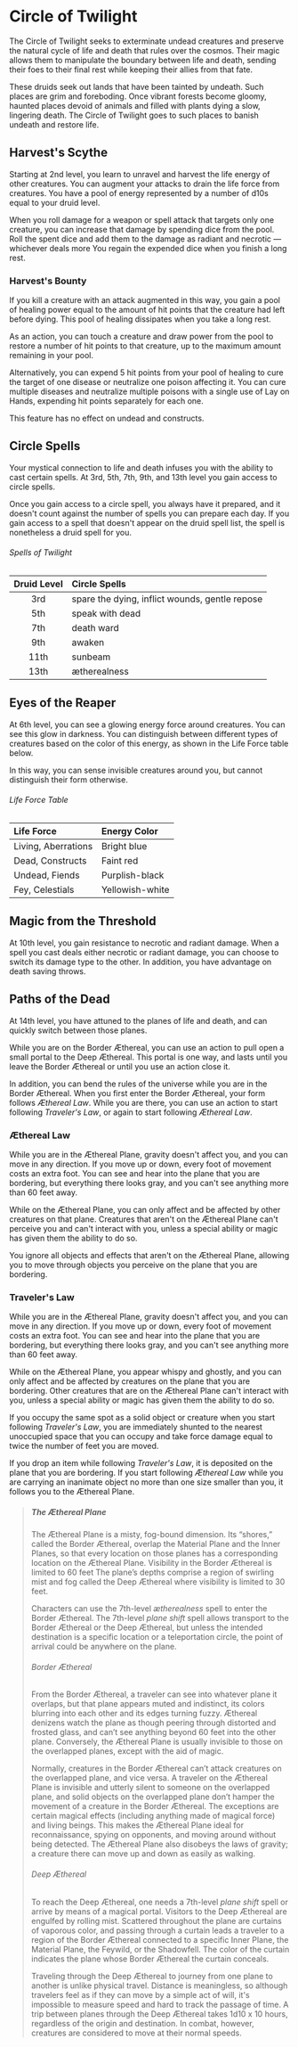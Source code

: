 # Circle of Twilight
The Circle of Twilight seeks to exterminate undead creatures and preserve the natural cycle of life and death that rules over the cosmos. Their magic allows them to manipulate the boundary between life and death, sending their foes to their final rest while keeping their allies from that fate.

These druids seek out lands that have been tainted by undeath. Such places are grim and foreboding. Once vibrant forests become gloomy, haunted places devoid of animals and filled with plants dying a slow, lingering death. The Circle of Twilight goes to such places to banish undeath and restore life.

## Harvest's Scythe
Starting at 2nd level, you learn to unravel and harvest the life energy of other creatures. You can augment your attacks to drain the life force from creatures. You have a pool of energy represented by a number of d10s equal to your druid level.

When you roll damage for a weapon or spell attack that targets only one creature, you can increase that damage by spending dice from the pool. Roll the spent dice and add them to the damage as radiant and necrotic — whichever deals more
You regain the expended dice when you finish a long rest.

### Harvest's Bounty
If you kill a creature with an attack augmented in this way, you gain a pool of healing power equal to the amount of hit points that the creature had left before dying. This pool of healing dissipates when you take a long rest.

As an action, you can touch a creature and draw power from the pool to restore a number of hit points to that creature, up to the maximum amount remaining in your pool.

Alternatively, you can expend 5 hit points from your pool of healing to cure the target of one disease or neutralize one poison affecting it. You can cure multiple diseases and neutralize multiple poisons with a single use of Lay on Hands, expending hit points separately for each one.

This feature has no effect on undead and constructs.

## Circle Spells
Your mystical connection to life and death infuses you with the ability to cast certain spells. At 3rd, 5th, 7th, 9th, and 13th level you gain access to circle spells.

Once you gain access to a circle spell, you always have it prepared, and it doesn't count against the number of spells you can prepare each day. If you gain access to a spell that doesn't appear on the druid spell list, the spell is nonetheless a druid spell for you.

###### Spells of Twilight
| Druid Level | Circle Spells                                  |
|:-----------:|:-----------------------------------------------|
| 3rd         | spare the dying, inflict wounds, gentle repose |
| 5th         | speak with dead                                |
| 7th         | death ward                                     |
| 9th         | awaken                                         |
| 11th        | sunbeam                                        |
| 13th        | ætherealness                                   |

## Eyes of the Reaper
At 6th level, you can see a glowing energy force around creatures. You can see this glow in darkness. You can distinguish between different types of creatures based on the color of this energy, as shown in the Life Force table below.

In this way, you can sense invisible creatures around you, but cannot distinguish their form otherwise.

###### Life Force Table
| Life Force          | Energy Color    |
|:--------------------|:----------------|
| Living, Aberrations | Bright blue     |
| Dead, Constructs    | Faint red       |
| Undead, Fiends      | Purplish-black  |
| Fey, Celestials     | Yellowish-white |

## Magic from the Threshold
At 10th level, you gain resistance to necrotic and radiant damage. When a spell you cast deals either necrotic or radiant damage, you can choose to switch its damage type to the other. In addition, you have advantage on death saving throws.

## Paths of the Dead
At 14th level, you have attuned to the planes of life and death, and can quickly switch between those planes.

While you are on the Border Æthereal, you can use an action to pull open a small portal to the Deep Æthereal. This portal is one way, and lasts until you leave the Border Æthereal or until you use an action close it.

In addition, you can bend the rules of the universe while you are in the Border Æthereal. When you first enter the Border Æthereal, your form follows *Æthereal Law*. While you are there, you can use an action to start following *Traveler's Law*, or again to start following *Æthereal Law*.

### Æthereal Law
While you are in the Æthereal Plane, gravity doesn't affect you, and you can move in any direction. If you move up or down, every foot of movement costs an extra foot. You can see and hear into the plane that you are bordering, but everything there looks gray, and you can't see anything more than 60 feet away.

While on the Æthereal Plane, you can only affect and be affected by other creatures on that plane. Creatures that aren't on the Æthereal Plane can't perceive you and can't interact with you, unless a special ability or magic has given them the ability to do so.

You ignore all objects and effects that aren't on the Æthereal Plane, allowing you to move through objects you perceive on the plane that you are bordering.

### Traveler's Law
While you are in the Æthereal Plane, gravity doesn't affect you, and you can move in any direction. If you move up or down, every foot of movement costs an extra foot. You can see and hear into the plane that you are bordering, but everything there looks gray, and you can't see anything more than 60 feet away.

While on the Æthereal Plane, you appear whispy and ghostly, and you can only affect and be affected by creatures on the plane that you are bordering. Other creatures that are on the Æthereal Plane can't interact with you, unless a special ability or magic has given them the ability to do so.

If you occupy the same spot as a solid object or creature when you start following *Traveler's Law*, you are immediately shunted to the nearest unoccupied space that you can occupy and take force damage equal to twice the number of feet you are moved.

If you drop an item while following *Traveler's Law*, it is deposited on the plane that you are bordering. If you start following *Æthereal Law* while you are carrying an inanimate object no more than one size smaller than you, it follows you to the Æthereal Plane.

> ##### The Æthereal Plane
> The Æthereal Plane is a misty, fog-bound dimension. Its “shores,” called the Border Æthereal, overlap the Material Plane and the Inner Planes, so that every location on those planes has a corresponding location on the Æthereal Plane. Visibility in the Border Æthereal is limited to 60 feet The plane’s depths comprise a region of swirling mist and fog called the Deep Æthereal where visibility is limited to 30 feet.
> 
> Characters can use the 7th-level *ætherealness* spell to enter the Border Æthereal. The 7th-level *plane shift* spell allows transport to the Border Æthereal or the Deep Æthereal, but unless the intended destination is a specific location or a teleportation circle, the point of arrival could be anywhere on the plane.
> 
> ###### Border Æthereal
> From the Border Æthereal, a traveler can see into whatever plane it overlaps, but that plane appears muted and indistinct, its colors blurring into each other and its edges turning fuzzy. Æthereal denizens watch the plane as though peering through distorted and frosted glass, and can’t see anything beyond 60 feet into the other plane. Conversely, the Æthereal Plane is usually invisible to those on the overlapped planes, except with the aid of magic.
> 
> Normally, creatures in the Border Æthereal can’t attack creatures on the overlapped plane, and vice versa. A traveler on the Æthereal Plane is invisible and utterly silent to someone on the overlapped plane, and solid objects on the overlapped plane don’t hamper the movement of a creature in the Border Æthereal. The exceptions are certain magical effects (including anything made of magical force) and living beings. This makes the Æthereal Plane ideal for reconnaissance, spying on opponents, and moving around without being detected. The Æthereal Plane also disobeys the laws of gravity; a creature there can move up and down as easily as walking.
> 
> ###### Deep Æthereal
> To reach the Deep Æthereal, one needs a 7th-level *plane shift* spell or arrive by means of a magical portal. Visitors to the Deep Æthereal are engulfed by rolling mist. Scattered throughout the plane are curtains of vaporous color, and passing through a curtain leads a traveler to a region of the Border Æthereal connected to a specific Inner Plane, the Material Plane, the Feywild, or the Shadowfell. The color of the curtain indicates the plane whose Border Æthereal the curtain conceals.
> 
> Traveling through the Deep Æthereal to journey from one plane to another is unlike physical travel. Distance is meaningless, so although travelers feel as if they can move by a simple act of will, it's impossible to measure speed and hard to track the passage of time. A trip between planes through the Deep Æthereal takes 1d10 x 10 hours, regardless of the origin and destination. In combat, however, creatures are considered to move at their normal speeds.